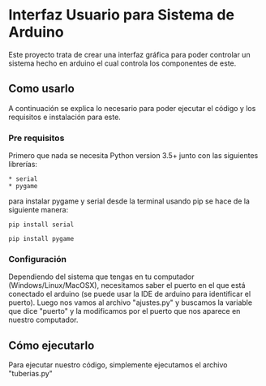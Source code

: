# Interfaz Usuario para Sistema de Arduino

Este proyecto trata de crear una interfaz gráfica para poder controlar un sistema hecho en arduino el cual controla los componentes de este.

## Como usarlo

A continuación se explica lo necesario para poder ejecutar el código y los requisitos e instalación para este.

### Pre requisitos

Primero que nada se necesita Python version 3.5+ junto con las siguientes librerías:

    * serial
    * pygame

para instalar pygame y serial desde la terminal usando pip se hace de la siguiente manera:

```
pip install serial

```

```
pip install pygame

```

### Configuración

Dependiendo del sistema que tengas en tu computador (Windows/Linux/MacOSX), necesitamos saber el puerto en el que está conectado el arduino (se puede usar la IDE de arduino para identificar el puerto).
Luego nos vamos al archivo "ajustes.py" y buscamos la variable que dice "puerto" y la modificamos por el puerto que nos aparece en nuestro computador.

## Cómo ejecutarlo

Para ejecutar nuestro código, simplemente ejecutamos el archivo "tuberias.py"

